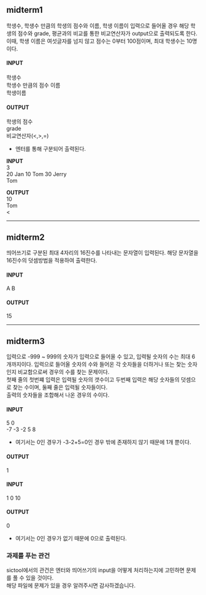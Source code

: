 ## midterm1
학생수, 학생수 만큼의 학생의 점수와 이름, 학생 이름이 입력으로 들어올 경우 해당 학생의 점수와 grade, 평균과의 비교를 통한 비교연산자가 output으로 출력되도록 한다.  
이때, 학생 이름은 여섯글자를 넘지 않고 점수는 0부터 100점이며, 최대 학생수는 10명이다.

#### **INPUT**  
학생수  
학생수 만큼의 점수 이름  
학생이름

#### **OUTPUT**  
학생의 점수  
grade  
비교연산자(<,>,=)
- 엔터를 통해 구분되어 출력된다.  

**INPUT**  
3  
20 Jan 10 Tom 30 Jerry  
Tom  

**OUTPUT**  
10  
Tom  
<  

--- 

## midterm2
띄어쓰기로 구분된 최대 4자리의 16진수를 나타내는 문자열이 입력된다. 해당 문자열을 16진수의 덧셈방법을 적용하여 출력한다. 

#### **INPUT**  
A B

#### **OUTPUT**  
15

---
## midterm3
입력으로 -999 ~ 999의 숫자가 입력으로 들어올 수 있고, 입력될 숫자의 수는 최대 6개까지이다. 입력으로 들어올 숫자의 수와 들어온 각 숫자들을 더하거나 또는 찾는 숫자인지 비교함으로써 경우의 수를 찾는 문제이다.  
첫째 줄의 첫번쨰 입력은 입력될 숫자의 갯수이고 두번째 입력은 해당 숫자들의 덧셈으로 찾는 수이며, 둘째 줄은 입력될 숫자들이다.  
출력의 숫자들을 조합해서 나온 경우의 수이다.  

#### **INPUT**  
5 0  
-7 -3 -2 5 8  
- 여기서는 0인 경우가 -3-2+5=0인 경우 밖에 존재하지 않기 때문에 1개 뿐이다.
#### **OUTPUT**  
1

#### **INPUT**  
1 0
10
#### **OUTPUT**  
0
- 여기서는 0인 경우가 없기 때문에 0으로 출력된다.

### 과제를 푸는 관건
sictool에서의 관건은 엔터와 띄어쓰기의 input을 어떻게 처리하는지에 고민하면 문제를 풀 수 있을 것이다.  
해당 파일에 문제가 있을 경우 알려주시면 감사하겠습니다.
